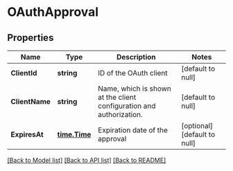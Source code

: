 # OAuthApproval

## Properties
Name | Type | Description | Notes
------------ | ------------- | ------------- | -------------
**ClientId** | **string** | ID of the OAuth client | [default to null]
**ClientName** | **string** | Name, which is shown at the client configuration and authorization. | [default to null]
**ExpiresAt** | [**time.Time**](time.Time.md) | Expiration date of the approval | [optional] [default to null]

[[Back to Model list]](../README.md#documentation-for-models) [[Back to API list]](../README.md#documentation-for-api-endpoints) [[Back to README]](../README.md)

